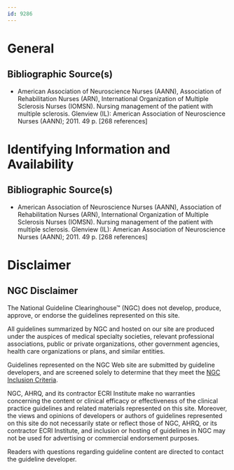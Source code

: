 ```yaml
---
id: 9286
---
```


# General

## Bibliographic Source(s)

- American Association of Neuroscience Nurses (AANN), Association of Rehabilitation Nurses (ARN), International Organization of Multiple Sclerosis Nurses (IOMSN). Nursing management of the patient with multiple sclerosis. Glenview (IL): American Association of Neuroscience Nurses (AANN); 2011. 49 p. [268 references]

# Identifying Information and Availability

## Bibliographic Source(s)

- American Association of Neuroscience Nurses (AANN), Association of Rehabilitation Nurses (ARN), International Organization of Multiple Sclerosis Nurses (IOMSN). Nursing management of the patient with multiple sclerosis. Glenview (IL): American Association of Neuroscience Nurses (AANN); 2011. 49 p. [268 references]

# Disclaimer

## NGC Disclaimer

The National Guideline Clearinghouse™ (NGC) does not develop, produce, approve, or endorse the guidelines represented on this site.

All guidelines summarized by NGC and hosted on our site are produced under the auspices of medical specialty societies, relevant professional associations, public or private organizations, other government agencies, health care organizations or plans, and similar entities.

Guidelines represented on the NGC Web site are submitted by guideline developers, and are screened solely to determine that they meet the [NGC Inclusion Criteria](/help-and-about/summaries/inclusion-criteria).

NGC, AHRQ, and its contractor ECRI Institute make no warranties concerning the content or clinical efficacy or effectiveness of the clinical practice guidelines and related materials represented on this site. Moreover, the views and opinions of developers or authors of guidelines represented on this site do not necessarily state or reflect those of NGC, AHRQ, or its contractor ECRI Institute, and inclusion or hosting of guidelines in NGC may not be used for advertising or commercial endorsement purposes.

Readers with questions regarding guideline content are directed to contact the guideline developer.

